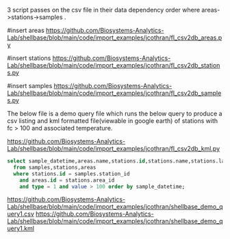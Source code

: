 3 script passes on the csv file in their data dependency order where areas->stations->samples .

#insert areas
https://github.com/Biosystems-Analytics-Lab/shellbase/blob/main/code/import_examples/jcothran/fl_csv2db_areas.py

#insert stations
https://github.com/Biosystems-Analytics-Lab/shellbase/blob/main/code/import_examples/jcothran/fl_csv2db_stations.py

#insert samples
https://github.com/Biosystems-Analytics-Lab/shellbase/blob/main/code/import_examples/jcothran/fl_csv2db_samples.py

The below file is a demo query file which runs the below query to produce a csv listing and kml formatted file(viewable in google earth) of stations with fc > 100 and associated temperature.

https://github.com/Biosystems-Analytics-Lab/shellbase/blob/main/code/import_examples/jcothran/fl_csv2db_kml.py

```sql
select sample_datetime,areas.name,stations.id,stations.name,stations.lat,stations.long,value
  from samples,stations,areas
  where stations.id = samples.station_id
    and areas.id = stations.area_id
    and type = 1 and value > 100 order by sample_datetime;
```

https://github.com/Biosystems-Analytics-Lab/shellbase/blob/main/code/import_examples/jcothran/shellbase_demo_query1.csv
https://github.com/Biosystems-Analytics-Lab/shellbase/blob/main/code/import_examples/jcothran/shellbase_demo_query1.kml
